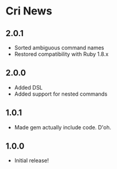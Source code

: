 Cri News
========

2.0.1
-----

* Sorted ambiguous command names
* Restored compatibility with Ruby 1.8.x


2.0.0
-----

* Added DSL
* Added support for nested commands

1.0.1
-----

* Made gem actually include code. D'oh.

1.0.0
-----

* Initial release!
